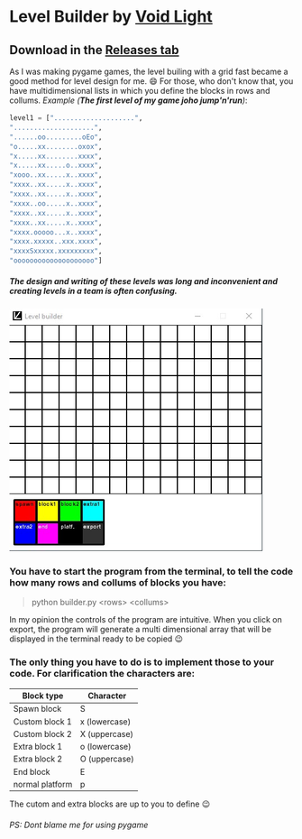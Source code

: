 # Level Builder by [Void Light](http://voidlight.cf)
## Download in the [Releases tab](https://github.com/SEEK-THE-VOID-LIGHT/level-builder/releases)

As I was making pygame games, the level builing with a grid fast became a good method for level design for me. :smile: For those, who don't know that, you have multidimensional lists in which you define the blocks in rows and collums. *Example (**The first level of my game joho jump'n'run**)*:
```python
level1 = ["....................",
"....................",
"......oo.........oEo",
"o.....xx........oxox",
"x.....xx........xxxx",
"x.....xx.....o..xxxx",
"xooo..xx.....x..xxxx",
"xxxx..xx.....x..xxxx",
"xxxx..xx.....x..xxxx",
"xxxx..oo.....x..xxxx",
"xxxx..xx.....x..xxxx",
"xxxx..xx.....x..xxxx",
"xxxx.ooooo...x..xxxx",
"xxxx.xxxxx..xxx.xxxx",
"xxxxSxxxxx.xxxxxxxxx",
"oooooooooooooooooooo"]
```
##### The design and writing of these levels was long and inconvenient and creating levels in a team is often confusing.
![screenshot of the level builder](https://github.com/SEEK-THE-VOID-LIGHT/SEEK-THE-VOID-LIGHT.github.io/blob/master/images/levelbuilder.jpg)

### You have to start the program from the terminal, to tell the code how many rows and collums of blocks you have:
> python builder.py \<rows\> \<collums\>

In my opinion the controls of the program are intuitive. When you click on export, the program will generate a multi dimensional array that will be displayed in the terminal ready to be copied :wink:

### The only thing you have to do is to implement those to your code. For clarification the characters are:
Block type | Character
---------- | ---------
Spawn block | S
Custom block 1 | x (lowercase)
Custom block 2 | X (uppercase)
Extra block 1 | o (lowercase)
Extra block 2 | O (uppercase)
End block | E
normal platform | p

The cutom and extra blocks are up to you to define :wink:
###### PS: Dont blame me for using pygame

